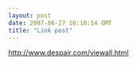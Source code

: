 ```yaml
---
layout: post
date: 2007-06-27 16:10:14 GMT
title: "Link post"
---
```

<http://www.despair.com/viewall.html>

